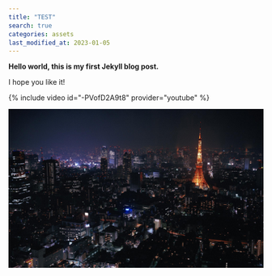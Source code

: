 ```yaml
---
title: "TEST"
search: true
categories: assets
last_modified_at: 2023-01-05
---
```



**Hello world, this is my first Jekyll blog post.**

I hope you like it!

{% include video id="-PVofD2A9t8" provider="youtube" %}

![unsplash-gallery-image-3-th](images/unsplash-gallery-image-3-th.jpg)
